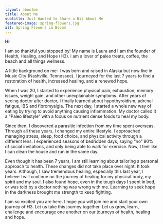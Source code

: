 ```yaml
---
layout: aboutme
title: About Me
subtitle: Just Wanted to Share a Bit About Me
featured-image: spring-flowers.jpg
alt: Spring Flowers in Bloom
---
```

Hi!

I am so thankful you stopped by! My name is Laura and I am the founder of Health, Healing, and Hope (H3). I am a lover of paleo treats, coffee, the beach and all things wellness.

A little background on me- I was born and raised in Alaska but now live in Music City (Nashville, Tennessee). I journeyed for the last 7 years to find a restoration of health, increased healing, and a renewed hope.

When I was 20, I started to experience physical pain, exhaustion, memory issues, weight gain, and other unexplainable symptoms. After years of seeing doctor after doctor, I finally learned about hypothyroidism, adrenal fatigue, IBS and fibromyalgia. The next day, I started a whole new way of eating by trying to avoid anything causing inflammation. My doctor called it a “Paleo lifestyle” with a focus on nutrient dense foods to heal my body.

Since then, I discovered a parasitic infection from my time spent overseas. Through all these years, I changed my entire lifestyle. I approached managing stress, sleep, food choice, and physical activity through a different lens. I experienced seasons of bedridden days, saying “no” 90% of social invitations, and only being able to walk for exercise. Now, I feel like I can clean the house and run in the same day.

Even though it has been 7 years, I am still learning about tailoring a personal approach to health. These changes did not take place over night. It took years. Although, I saw tremendous healing, especially this last year, I believe I will continue on the journey of healing for my physical body, my spirit and my soul. I also found hope, even in the tough days I spent in bed, or was told by a doctor nothing was wrong with me. Learning to seek hope in the darkness brought me strength to keep fighting.

I am so excited you are here. I hope you will join me and start your own journey of H3.
Let us take this journey together. Let us grow, learn, challenge and encourage one another on our journeys of health, healing and hope.
